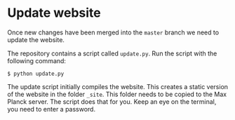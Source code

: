 # Update website

Once new changes have been merged into the `master` branch we need to update the
website.

The repository contains a script called `update.py`. Run the script with the following
command:

```shell
$ python update.py
```

The update script initially compiles the website. This creates a static version
of the website in the folder `_site`. This folder needs to be copied to the Max
Planck server. The script does that for you. Keep an eye on the terminal, you
need to enter a password.